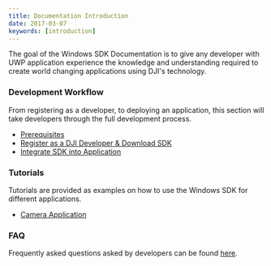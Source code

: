 ```yaml
---
title: Documentation Introduction
date: 2017-03-07
keywords: [introduction]
---
```


The goal of the Windows SDK Documentation is to give any developer with UWP application experience the knowledge and understanding required to create world changing applications using DJI's technology.

### Development Workflow

From registering as a developer, to deploying an application, this section will take developers through the full development process.

* [Prerequisites](../application-development-workflow/workflow-prerequisits.html)
* [Register as a DJI Developer & Download SDK](../application-development-workflow/workflow-register.html)
* [Integrate SDK into Application](../application-development-workflow/workflow-integrate.html)

### Tutorials

Tutorials are provided as examples on how to use the Windows SDK for different applications.

* [Camera Application](../application-development-workflow/workflow-FPV.html)

### FAQ

Frequently asked questions asked by developers can be found [here](../faq/index.html).
